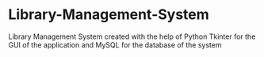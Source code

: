 # Library-Management-System
Library Management System created with the help of Python Tkinter for the GUI of the application and MySQL for the database of the system
